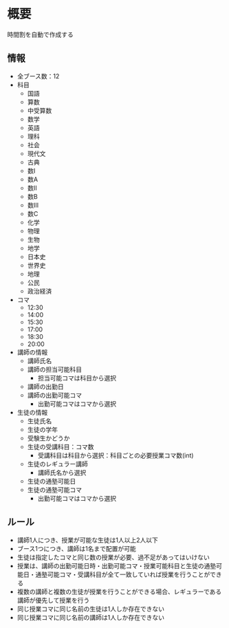 # 概要

時間割を自動で作成する

## 情報

* 全ブース数：12
* 科目
  * 国語
  * 算数
  * 中受算数
  * 数学
  * 英語
  * 理科
  * 社会
  * 現代文
  * 古典
  * 数Ⅰ
  * 数A
  * 数Ⅱ
  * 数B
  * 数Ⅲ
  * 数C
  * 化学
  * 物理
  * 生物
  * 地学
  * 日本史
  * 世界史
  * 地理
  * 公民
  * 政治経済
* コマ
  * 12:30
  * 14:00
  * 15:30
  * 17:00
  * 18:30
  * 20:00
* 講師の情報
  * 講師氏名
  * 講師の担当可能科目
    * 担当可能コマは科目から選択
  * 講師の出勤日
  * 講師の出勤可能コマ
    * 出勤可能コマはコマから選択
* 生徒の情報
  * 生徒氏名
  * 生徒の学年
  * 受験生かどうか
  * 生徒の受講科目：コマ数
    * 受講科目は科目から選択：科目ごとの必要授業コマ数(int)
  * 生徒のレギュラー講師
    * 講師氏名から選択
  * 生徒の通塾可能日
  * 生徒の通塾可能コマ
    * 出勤可能コマはコマから選択


## ルール

* 講師1人につき、授業が可能な生徒は1人以上2人以下
* ブース1つにつき、講師は1名まで配置が可能
* 生徒は指定したコマと同じ数の授業が必要、過不足があってはいけない
* 授業は、講師の出勤可能日時・出勤可能コマ・授業可能科目と生徒の通塾可能日・通塾可能コマ・受講科目が全て一致していれば授業を行うことができる
* 複数の講師と複数の生徒が授業を行うことができる場合、レギュラーである講師が優先して授業を行う
* 同じ授業コマに同じ名前の生徒は1人しか存在できない
* 同じ授業コマに同じ名前の講師は1人しか存在できない
